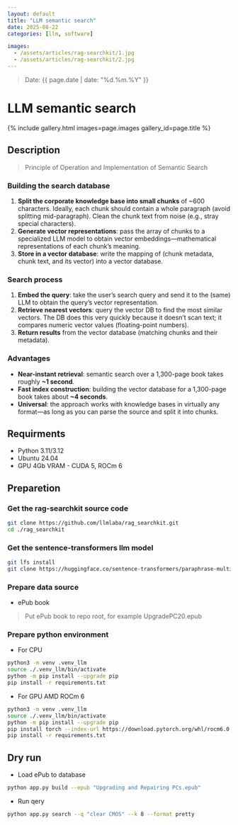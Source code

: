 ```yaml
---
layout: default
title: "LLM semantic search"
date: 2025-08-22
categories: [llm, software]

images:
  - /assets/articles/rag-searchkit/1.jpg
  - /assets/articles/rag-searchkit/2.jpg
---
```

> Date: {{ page.date | date: "%d.%m.%Y" }}  

# LLM semantic search

{% include gallery.html images=page.images gallery_id=page.title %}

## Description

> Principle of Operation and Implementation of Semantic Search

### Building the search database
1. **Split the corporate knowledge base into small chunks** of ~600 characters. Ideally, each chunk should contain a whole paragraph (avoid splitting mid-paragraph). Clean the chunk text from noise (e.g., stray special characters).
2. **Generate vector representations**: pass the array of chunks to a specialized LLM model to obtain vector embeddings—mathematical representations of each chunk’s meaning.
3. **Store in a vector database**: write the mapping of (chunk metadata, chunk text, and its vector) into a vector database.

### Search process
1. **Embed the query**: take the user’s search query and send it to the (same) LLM to obtain the query’s vector representation.
2. **Retrieve nearest vectors**: query the vector DB to find the most similar vectors. The DB does this very quickly because it doesn’t scan text; it compares numeric vector values (floating-point numbers).
3. **Return results** from the vector database (matching chunks and their metadata).

### Advantages
- **Near-instant retrieval**: semantic search over a 1,300-page book takes roughly **~1 second**.
- **Fast index construction**: building the vector database for a 1,300-page book takes about **~4 seconds**.
- **Universal**: the approach works with knowledge bases in virtually any format—as long as you can parse the source and split it into chunks.

## Requirments
- Python 3.11/3.12
- Ubuntu 24.04
- GPU 4Gb VRAM - CUDA 5, ROCm 6

## Preparetion

### Get the rag-searchkit source code
```bash
git clone https://github.com/llmlaba/rag_searchkit.git
cd ./rag_searchkit
```

### Get the sentence-transformers llm model
```bash
git lfs install
git clone https://huggingface.co/sentence-transformers/paraphrase-multilingual-MiniLM-L12-v2 st
```

### Prepare data source
- ePub book 
> Put ePub book to repo root, for example UpgradePC20.epub

### Prepare python environment
- For CPU
```bash
python3 -m venv .venv_llm
source ./.venv_llm/bin/activate
python -m pip install --upgrade pip
pip install -r requirements.txt
```
- For GPU AMD ROCm 6
```bash
python3 -m venv .venv_llm
source ./.venv_llm/bin/activate
python -m pip install --upgrade pip
pip install torch --index-url https://download.pytorch.org/whl/rocm6.0
pip install -r requirements.txt
```

## Dry run
- Load ePub to database
```bash
python app.py build --epub "Upgrading and Repairing PCs.epub"
```
- Run qery 
```bash
python app.py search --q "clear CMOS" --k 8 --format pretty
```
